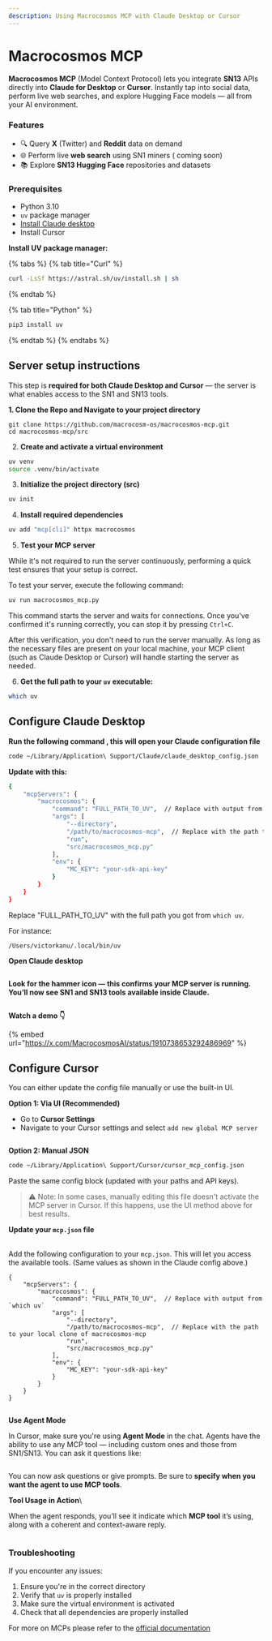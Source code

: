 ```yaml
---
description: Using Macrocosmos MCP with Claude Desktop or Cursor
---
```


# Macrocosmos MCP

**Macrocosmos MCP** (Model Context Protocol) lets you integrate **SN13** APIs directly into **Claude for Desktop** or **Cursor**. Instantly tap into social data, perform live web searches, and explore Hugging Face models — all from your AI environment.

### Features

* 🔍 Query **X** (Twitter) and **Reddit** data on demand
* 🌐 Perform live **web search** using SN1 miners ( coming soon)
* 📚 Explore **SN13 Hugging Face** repositories and datasets

###

### Prerequisites

* Python 3.10
* `uv` package manager
* [Install Claude desktop](https://claude.ai/download)
* Install Cursor&#x20;



**Install UV package manager:**

{% tabs %}
{% tab title="Curl" %}
```bash
curl -LsSf https://astral.sh/uv/install.sh | sh
```
{% endtab %}

{% tab title="Python" %}
```python
pip3 install uv
```
{% endtab %}
{% endtabs %}



## Server setup instructions

This step is **required for both Claude Desktop and Cursor** — the server is what enables access to the SN1 and SN13 tools.

**1. Clone the Repo and Navigate to your project directory**

```
git clone https://github.com/macrocosm-os/macrocosmos-mcp.git
cd macrocosmos-mcp/src
```



2. **Create and activate a virtual environment**

```bash
uv venv
source .venv/bin/activate
```



3. **Initialize the project directory (src)**

```bash
uv init
```



4. **Install required dependencies**

```bash
uv add "mcp[cli]" httpx macrocosmos
```



5. **Test your MCP server**

While it's not required to run the server continuously, performing a quick test ensures that your setup is correct.​

To test your server, execute the following command:​

```bash
uv run macrocosmos_mcp.py
```

This command starts the server and waits for connections. Once you've confirmed it's running correctly, you can stop it by pressing `Ctrl+C`.​

After this verification, you don't need to run the server manually. As long as the necessary files are present on your local machine, your MCP client (such as Claude Desktop or Cursor) will handle starting the server as needed.



6. **Get the full path to your `uv` executable:**

```bash
which uv
```



## Configure **Claude Desktop**

**Run the following command , this will open your Claude configuration file**&#x20;

```bash
code ~/Library/Application\ Support/Claude/claude_desktop_config.json
```



**Update with this:**

```bash
{
    "mcpServers": {
        "macrocosmos": {
            "command": "FULL_PATH_TO_UV",  // Replace with output from `which uv`
            "args": [
                "--directory",
                "/path/to/macrocosmos-mcp",  // Replace with the path to your local clone of macrocosmos-mcp
                "run",
                "src/macrocosmos_mcp.py"
            ],
            "env": {
                "MC_KEY": "your-sdk-api-key"
            }
        }
    }
}

```

Replace "FULL\_PATH\_TO\_UV" with the full path you got from `which uv`.

For instance:

```
/Users/victorkanu/.local/bin/uv
```



**Open Claude desktop**

<figure><img src="../../.gitbook/assets/canva .png" alt=""><figcaption></figcaption></figure>

**Look for the hammer icon — this confirms your MCP server is running. You’ll now see SN1 and SN13 tools available inside Claude.**

<figure><img src="../../.gitbook/assets/canva mcp.png" alt=""><figcaption></figcaption></figure>



**Watch a demo 👇**

{% embed url="https://x.com/MacrocosmosAI/status/1910738653292486969" %}





## Configure **Cursor**

You can either update the config file manually or use the built-in UI.

**Option 1: Via UI (Recommended)**

* Go to **Cursor Settings**
* Navigate to your Cursor settings and select `add new global MCP server`&#x20;

<figure><img src="../../.gitbook/assets/canva10.png" alt=""><figcaption></figcaption></figure>



**Option 2: Manual JSON**&#x20;

```bash
code ~/Library/Application\ Support/Cursor/cursor_mcp_config.json
```

Paste the same config block (updated with your paths and API keys).

> ⚠️ Note: In some cases, manually editing this file doesn't activate the MCP server in Cursor. If this happens, use the UI method above for best results.



**Update your `mcp.json` file**

\
Add the following configuration to your `mcp.json`. This will let you access the available tools.            (Same values as shown in the Claude config above.)

```
{
    "mcpServers": {
        "macrocosmos": {
            "command": "FULL_PATH_TO_UV",  // Replace with output from `which uv`
            "args": [
                "--directory",
                "/path/to/macrocosmos-mcp",  // Replace with the path to your local clone of macrocosmos-mcp
                "run",
                "src/macrocosmos_mcp.py"
            ],
            "env": {
                "MC_KEY": "your-sdk-api-key"
            }
        }
    }
}

```



<figure><img src="../../.gitbook/assets/canva11.png" alt=""><figcaption></figcaption></figure>





**Use Agent Mode**

In Cursor, make sure you're using **Agent Mode** in the chat. Agents have the ability to use any MCP tool — including custom ones and those from SN1/SN13. You can ask it questions like:

<figure><img src="../../.gitbook/assets/canva13.png" alt=""><figcaption></figcaption></figure>

You can now ask questions or give prompts. Be sure to **specify when you want the agent to use MCP tools**.



**Tool Usage in Action**\


When the agent responds, you’ll see it indicate which **MCP tool** it’s using, along with a coherent and context-aware reply.

<figure><img src="../../.gitbook/assets/Screenshot 2025-04-16 at 04.38.41.png" alt=""><figcaption></figcaption></figure>



### Troubleshooting

If you encounter any issues:

1. Ensure you're in the correct directory
2. Verify that `uv` is properly installed
3. Make sure the virtual environment is activated
4. Check that all dependencies are properly installed



For more on MCPs please refer to the [official documentation](https://modelcontextprotocol.io/introduction)&#x20;
